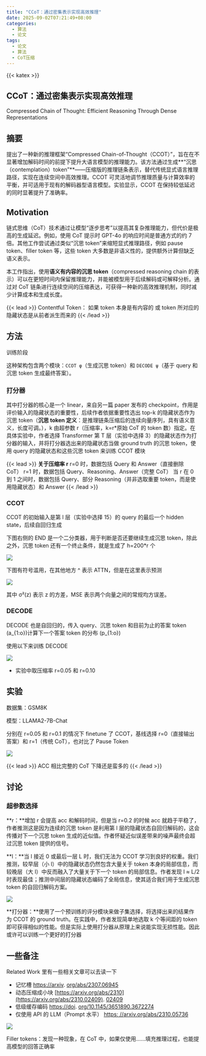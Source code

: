 ```yaml
---
title: "CCoT：通过密集表示实现高效推理"
date: 2025-09-02T07:21:49+08:00
categories:
  - 算法
  - 论文
tags:
  - 论文
  - 算法
  - CoT压缩
---
```


{{< katex >}}

## CCoT：通过密集表示实现高效推理

Compressed Chain of Thought: Efficient Reasoning Through Dense Representations

## 摘要

提出了一种新的推理框架“Compressed Chain-of-Thought（CCOT）”，旨在在不显著增加解码时间的前提下提升大语言模型的推理能力。该方法通过生成**“沉思（contemplation）token”**——压缩版的推理链条表示，替代传统显式语言推理路径，实现在连续空间中高效推理。CCOT 可灵活地调节推理质量与计算效率的平衡，并可适用于现有的解码器型语言模型。实验显示，CCOT 在保持较低延迟的同时显著提升了准确率。

## Motivation

链式思维（CoT）技术通过让模型“逐步思考”以提高其复杂推理能力，但代价是极高的生成延迟。例如，使用 CoT 提示时 GPT-4o 的响应时间是普通方式的约 7 倍。其他工作尝试通过类似“沉思 token”来缩短显式推理路径，例如 pause token、filler token 等，这些 token 大多数是非语义性的，提供额外计算但缺乏语义表示。

本工作指出，使用**语义有内容的沉思 token**（compressed reasoning chain 的表示）可以在更短时间内保留推理能力，并能被模型用于后续解码或可解释分析。通过对 CoT 链条进行连续空间的压缩表达，可获得一种新的高效推理机制，同时减少计算成本和生成长度。

{{< lead >}}
Contentful Token：
如果 token 本身是有内容的
或
token 所对应的隐藏状态是从前者派生而来的
{{< /lead >}}

## 方法

训练阶段

这种架构包含两个模块：`CCOT φ`（生成沉思 token）和 `DECODE ψ`（基于 query 和沉思 token 生成最终答案）。

### 打分器

其中打分器的核心是一个 linear，来自另一篇 paper 发布的 checkpoint，作用是评价输入的隐藏状态的重要性，后续作者依据重要性选出 top-k 的隐藏状态作为沉思 token（**沉思 token 定义**：是推理链条压缩后的连续向量序列，具有语义意义，长度可调。），k 由超参数 r（压缩率，k=r*原始 CoT 的 token 数）指定。在具体实验中，作者选择 Transformer 第 T 层（实验中选择 3）的隐藏状态作为打分器的输入，并将打分器选出来的隐藏状态当做 ground truth 的沉思 token，使用 query 的隐藏状态和这些沉思 token 来训练 CCOT 模块

{{< lead >}}
**关于压缩率 r**
r=0 时，数据包括 Query 和 Answer（直接删除 CoT）
r=1 时，数据包括 Query、Reasoning、Answer（完整 CoT）
当 r 在 0 到 1 之间时，数据包括 Query、部分 Reasoning（并非选取重要 token，而是使用隐藏状态）和 Answer
{{< /lead >}}

### CCOT

CCOT 的初始输入是第 l 层（实验中选择 15）的 query 的最后一个 hidden state，后续自回归生成

下图右侧的 END 是一个二分类器，用于判断是否还要继续生成沉思 token，除此之外，沉思 token 还有一个终止条件，就是生成了 h=200*r 个

![](/post_imgs/CCoT%EF%BC%9A%E9%80%9A%E8%BF%87%E5%AF%86%E9%9B%86%E8%A1%A8%E7%A4%BA%E5%AE%9E%E7%8E%B0%E9%AB%98%E6%95%88%E6%8E%A8%E7%90%86/JmvObYOH1orUmUxZNhQcc8Bln6e.png)

下图有符号滥用，在其他地方 ^ 表示 ATTN，但是在这里表示预测

![](/post_imgs/CCoT%EF%BC%9A%E9%80%9A%E8%BF%87%E5%AF%86%E9%9B%86%E8%A1%A8%E7%A4%BA%E5%AE%9E%E7%8E%B0%E9%AB%98%E6%95%88%E6%8E%A8%E7%90%86/BGNBbI5hPoeozgxvMvwco6ONnef.png)

其中 σ²(z) 表示 z 的方差，MSE 表示两个向量之间的常规均方误差。

### DECODE

DECODE 也是自回归的，传入 query、沉思 token 和目前为止的答案 token \(a_{1:o}\)计算下一个答案 token 的分布 \(p_{1:o}\)

使用以下来训练 DECODE

![](/post_imgs/CCoT%EF%BC%9A%E9%80%9A%E8%BF%87%E5%AF%86%E9%9B%86%E8%A1%A8%E7%A4%BA%E5%AE%9E%E7%8E%B0%E9%AB%98%E6%95%88%E6%8E%A8%E7%90%86/LWN2byg8goBC3QxOTWacrBICnXg.png)

- 实验中取压缩率 r=0.05 和 r=0.10

## 实验

数据集：GSM8K

模型：LLAMA2-7B-Chat

分别在 r=0.05 和 r=0.1 的情况下 finetune 了 CCOT，基线选择 r=0（直接输出答案）和 r=1（传统 CoT），也对比了 Pause Token

![](/post_imgs/CCoT%EF%BC%9A%E9%80%9A%E8%BF%87%E5%AF%86%E9%9B%86%E8%A1%A8%E7%A4%BA%E5%AE%9E%E7%8E%B0%E9%AB%98%E6%95%88%E6%8E%A8%E7%90%86/XOMYbKB4lonTdTx549yct0XNnHh.png)

{{< lead >}}
ACC 相比完整的 CoT 下降还是蛮多的
{{< /lead >}}

## 讨论

### 超参数选择

**r：**增加 r 会提高 acc 和解码时间，但是当 r=0.2 的时候 acc 就趋于平稳了，作者推测这是因为连续的沉思 token 是利用第 l 层的隐藏状态自回归解码的，这会传播对下一个沉思 token 生成的近似值。作者怀疑近似误差带来的噪声最终会超过沉思 token 提供的信号。

**l：**当 l 接近 0 或最后一层 L 时，我们无法为 CCOT 学习到良好的权重。我们推测，较早层（小 l）中的隐藏状态仍然包含大量关于 token 本身的局部信息，而较晚层（大 l）中反而融入了大量关于下一个 token 的局部信息。作者发现 l ≈ L/2 时表现最佳；推测中间层的隐藏状态编码了全局信息，使其适合我们用于生成沉思 token 的自回归解码方案。

![](/post_imgs/CCoT%EF%BC%9A%E9%80%9A%E8%BF%87%E5%AF%86%E9%9B%86%E8%A1%A8%E7%A4%BA%E5%AE%9E%E7%8E%B0%E9%AB%98%E6%95%88%E6%8E%A8%E7%90%86/BAlGb6zj9oiRF2xU3dscToAFnRh.png)

**打分器：**使用了一个预训练的评分模块来做子集选择，将选择出来的结果作为 CCOT 的 ground truth。在实践中，作者发现简单地选取 k 个等间距的 token 即可获得相似的性能。但是实际上使用打分器从原理上来说能实现无损性能。因此或许可以训练一个更好的打分器

## 一些备注

Related Work 里有一些相关文章可以去读一下

- 记忆槽 [https://arxiv](https://arxiv.org/abs/2307.06945). [org/abs/2307.06945](https://arxiv.org/abs/2307.06945)
- 动态压缩成小块 [https://arxiv.org/abs/2310](https://arxiv.org/abs/2310.02409). [02409](https://arxiv.org/abs/2310.02409)
- 低级缓存编码 [https://doi](https://doi.org/10.1145/3651890.3672274). [org/10.1145/3651890.3672274](https://doi.org/10.1145/3651890.3672274)
- 仅使用 API 的 LLM（Prompt 水平） [https: //](https://arxiv.org/abs/2310.05736)[arxiv.org/abs/2310.05736](https://arxiv.org/abs/2310.05736)

![](/post_imgs/CCoT%EF%BC%9A%E9%80%9A%E8%BF%87%E5%AF%86%E9%9B%86%E8%A1%A8%E7%A4%BA%E5%AE%9E%E7%8E%B0%E9%AB%98%E6%95%88%E6%8E%A8%E7%90%86/HIwPb69QBo2YJdxuWAscyki7nvb.png)

Filler tokens：发现一种现象，在 CoT 中，如果仅使用……填充推理过程，也能提高模型的回答正确率
